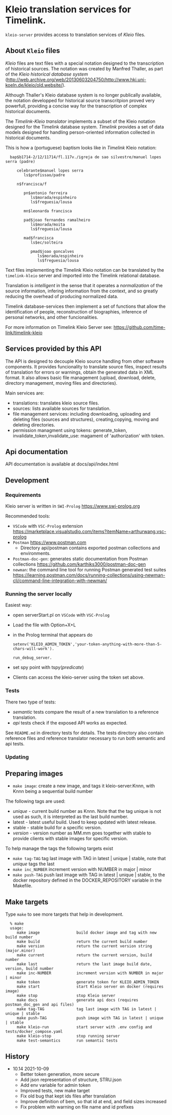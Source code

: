 # Kleio translation services for Timelink.

`kleio-server` provides access to translation services of _Kleio_ files. 

## About `Kleio` files

_Kleio_ files are text files with a special notation designed to the transcription of historical sources. The notation was created by Manfred Thaller, as part of the _Kleio historical database system_ (http://web.archive.org/web/20130603204750/http://www.hki.uni-koeln.de/kleio/old.website/).

Although Thaller's Kleio database system is no longer publically available, the notation developped for historical source transcritpion proved very powerfull, providing a concise way for the transcription of complex historical documents.

The _Timelink-Kleio translator_ implements a subset of the Kleio notation designed for the Timelink database system. _Timelink_ provides a set of data models designed for handling person-oriented information collected in historical documents.


This is how a (portuguese) baptism looks like in _Timelink_ Kleio notation:

      bap$b1714-2/12/11714/fl.117v./igreja de sao silvestre/manuel lopes serra (padre)

         celebrante$manuel lopes serra
            ls$profissao/padre

         n$francisca/f

            pn$antonio ferreira
               ls$morada/espinheiro
               ls$freguesia/lousa

            mn$leonarda francisca

            pad$joao fernandes ramalheiro
               ls$morada/moita
               ls$freguesia/lousa

            mad$francisca
               ls$ec/solteira

               pmad$joao goncalves
                  ls$morada/espinheiro
                  ls$freguesia/lousa

Text files implementing the Timelink Kleio notation can be translated by
the `timelink-kleio` server and imported into the Timelink relational database. 

Translation is _intelligent_ in the sense that it operates a _normalization_ of the source information, infering information from the context, and so greatly reducing the overhead of producing normalized data. 

Timelink database-services then implement a set of functions that allow the identification of people, reconstruction of biographies, inference of personal networks, and other funcionalities.

For more information on Timelink Kleio Server see: https://github.com/time-link/timelink-kleio


## Services provided by this API

The API is designed to decouple Kleio source handling from other software components. It provides funcionality to translate source files, inspect results of translation for errors or warnings, obtain the generated data in XML format. It also allows basic file management (upload, download, delete, directory management, moving files and directories).

Main services are:

* translations: translates kleio source files.
* sources: lists available sources for translation.
* file management services: including downloading, uploading and deleting files (sources and structures), creating,copying, moving and deleting directories.
* permission managment using tokens: generate_token, invalidate_token,invalidate_use: magament of 'authorization' with token.

## Api documentation

API documentation is available at docs/api/index.html
## Development

### Requirements

Kleio server is written in `SWI-Prolog` https://www.swi-prolog.org

Recommended tools:

* `VSCode` with `VSC-Prolog` extension https://marketplace.visualstudio.com/items?itemName=arthurwang.vsc-prolog
* `Postman` https://www.postman.com
  * Directory api/postman contains exported postman collections and environments. 
* `Postman-doc-gen`: generates static documentation from Postman collections https://github.com/karthiks3000/postman-doc-gen
* `newman`: the command line tool for running Postman generated test suites https://learning.postman.com/docs/running-collections/using-newman-cli/command-line-integration-with-newman/
  

### Running the server locally

Easiest way: 
+ open serverStart.pl on `VSCode` with `VSC-Prolog`
+ Load the file with Option+X+L
+ in the Prolog terminal that appears do 
  

      setenv('KLEIO_ADMIN_TOKEN','your-token-anything-with-more-than-5-chars-will-work').
      
      run_debug_server.

+ set spy point with tspy(_predicate_) 
+ Clients can access the kleio-server using the token set above.

### Tests

There two type of tests:

* _semantic_ tests compare the result of a new translation to a reference translation.
* _api_ tests check if the exposed API works as expected.

See `README.md` in directory tests for details. The tests directory also contain
reference files and reference translator necessary to run both semantic and api tests.

### Updating 
## Preparing images
 
 * ```make image```: create a new image, and tags it kleio-server:Knnn, with Knnn being a sequential build number
  
The following tags are used:
* _unique_ - current build number as Knnn. Note that the tag unique is not used as such, it is interpreted as the last build number.
* latest - latest useful build. Used to keep updated with latest release.
* stable - stable build for a specific version. 
* _version_ - version number as MM.mm goes together with stable to provide clients with stable images for specific version.

To help manage the tags the following targets exist

* ```make tag-TAG``` tag last image with TAG in latest | unique | stable, note that _unique_ tags the last 
* ```make inc_NUMBER``` increment version with NUMBER in major | minor
* ```make push-TAG``` push last image with TAG in latest | unique | stable, to the
docker repository defined in the DOCKER_REPOSITORY variable in the Makefile.

## Make targets

Type ```make``` to see more targets that help in development.


      % make
      usage:
         make image                build docker image and tag with new build number
         make build                return the current build number
         make version              return the current version string (major.minor)
         make current              return the current version, build number
         make last                 return the last image build date, version, build number
         make inc-NUMBER           increment version with NUMBER in major | minor
         make token                generate token for KLEIO_ADMIN_TOKEN
         make start                start Kleio server on docker (requires image)
         make stop                 stop Kleio server
         make docs                 generate api docs (requires postman_doc_gen and api files)
         make tag-TAG              tag last image with TAG in latest | unique | stable
         make push-TAG             push image with TAG in latest | unique | stable
         make kleio-run            start server with .env config and tests/docker_compose.yaml
         make kleio-stop           stop running server
         make test-semantics       run semantic tests

## History

* 10.14  2021-10-09
  * Better token generation, more secure
  * Add json representation of structure, STRU.json
  * Add env variable for admin token
  * Improved tests, new make target
  * Fix old bug that kept ids files after translation
  * Improve definition of bem, so that id at end, and field sizes increased
  * Fix problem with warning on file name and id prefixes
